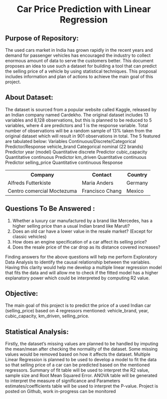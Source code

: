 <h1 align="center">Car Price Prediction with Linear Regression</h1>

## Purpose of Repository:
The used cars market in India has grown rapidly in the recent years and demand for passenger vehicles has encouraged the industry to collect enormous amount of data to serve the customers better. This document proposes an idea to use such a dataset for building a tool that can predict the selling price of a vehicle by using statistical techniques. This proposal includes information and plan of actions to achieve the main goal of this project.

## About Dataset:
The dataset is sourced from a popular website called Kaggle, released by an Indian company named Cardekho. The original dataset includes 13 variables and 8,128 observations, but this is planned to be reduced to 5 variables, where 4 are predictors and 1 is the response variable. Total number of observations will be a random sample of 13% taken from the original dataset which will result in 901 observations in total. The 5 featured are tabulated below:
Variables	Continuous/Discrete/Categorical 	Predictor/Response 
vehicle_brand	Categorical nominal (22 brands)	Predictor
year (model)	Quantitative discrete	Predictor
cubic_capacity	Quantitative continuous	Predictor
km_driven	Quantitative continuous	Predictor
selling_price	Quantitative continuous	Response

<table>
  <tr>
    <th>Company</th>
    <th>Contact</th>
    <th>Country</th>
  </tr>
  <tr>
    <td>Alfreds Futterkiste</td>
    <td>Maria Anders</td>
    <td>Germany</td>
  </tr>
  <tr>
    <td>Centro comercial Moctezuma</td>
    <td>Francisco Chang</td>
    <td>Mexico</td>
  </tr>
</table>


## Questions To Be Answered :
1.	Whether a luxury car manufactured by a brand like Mercedes, has a higher selling price than a usual Indian brand like Maruti?
2.	Does an old car have a lower value in the resale market? (Except for classic vehicles)
3.	How does an engine specification of a car affect its selling price?
4.	Does the resale price of the car drop as its distance covered increases?

Finding answers for the above questions will help me perform Exploratory Data Analysis to identify the causal relationship between the variables. Having this clarity would help me develop a multiple linear regression model that fits the data and will allow me to check if the fitted model has a higher explanatory power which could be interpreted by computing R2 value.


## Objective:
The main goal of this project is to predict the price of a used Indian car (selling_price) based on 4 regressors mentioned: vehicle_brand, year, cubic_capacity, km_driven, selling_price.
        
## Statistical Analysis:    
Firstly, the dataset’s missing values are planned to be handled by imputing the mean/mean after checking the normality of the dataset. Some missing values would be removed based on how it affects the dataset. Multiple Linear Regression is planned to be used to develop a model to fit the data so that selling price of a car can be predicted based on the mentioned regressors. Summary of fit table will be used to interpret the R2 value, sample size and Root Mean Squared Error. ANOVA table will be generated to interpret the measure of significance and Parameters estimates/coefficients table will be used to interpret the P-value. Project is posted on Github, work in-progress can be monitored

     
